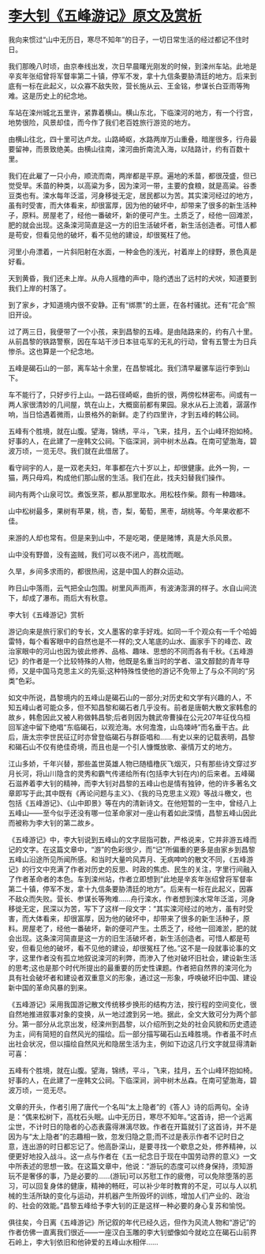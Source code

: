# [李大钊《五峰游记》原文及赏析](https://www.vrrw.net/wx/10919.html)

我向来惯过“山中无历日，寒尽不知年”的日子，一切日常生活的经过都记不住时日。

我们那晚八时顷，由京奉线出发，次日早晨曙光刚发的时候，到滦州车站。此地是辛亥年张绍曾将军督率第二十镇，停军不发，拿十九信条要胁清廷的地方。后来到底有一标在此起义，以众寡不敌失败，营长施从云、王金铭，参谋长白亚雨等殉难。这是历史上的纪念地。

车站在滦州城北五里许，紧靠着横山。横山东北，下临滦河的地方，有一个行宫，地势很险，风景却佳，而今作了我们老百姓旅行游览的地方。

由横山往北，四十里可达卢龙。山路崎岖，水路两岸万山重叠，暗崖很多，行舟最要留神，而景致绝美。由横山往南，滦河曲折南流入海，以陆路计，约有百数十里。

我们在此雇了一只小舟，顺流而南，两岸都是平原。遍地的禾苗，都很茂盛，但已觉受旱。禾苗的种类，以高粱为多，因为滦河一带，主要的食粮，就是高粱。谷黍豆类也有。滦水每年泛滥，河身移徙无定，居民都以为苦。其实滦河经过的地方，虽有时受害，而大体看来，却很富厚，因为他的破坏中，却带来了很多的新生活种子，原料。房屋老了，经他一番破坏，新的便可产生。土质乏了，经他一回滩淤，肥的就会出现。这条滦河简直是这一方的旧生活破坏者，新生活创造者。可惜人都是苟安，但看见他的破坏，看不见他的建设，却很冤枉了他。



河里小舟漂着，一片斜阳射在水面，一种金色的浅光，衬着岸上的绿野，景色真是好看。

天到黄昏，我们还未上岸。从舟人摇橹的声中，隐约透出了远村的犬吠，知道要到我们上岸的村落了。

到了家乡，才知道境内很不安静。正有“绑票”的土匪，在各村骚扰。还有“花会”照旧开设。

过了两三日，我便带了一个小孩，来到昌黎的五峰。是由陆路来的，约有八十里。从前昌黎的铁路警察，因在车站干涉日本驻屯军的无礼的行动，曾有五警士为日兵惨杀。这也算是一个纪念地。

五峰是碣石山的一部，离车站十余里，在昌黎城北。我们清早雇骡车运行李到山下。

车不能行了，只好步行上山。一路石径崎岖，曲折的很，两傍松林密布。间或有一两人家很清妙的几间屋，筑在山上，大概窗前都有果园。泉水从石上流着，潺潺作响，当日恰遇着微雨，山景格外的新鲜。走了约四里许，才到五峰的韩公祠。

五峰有个胜境，就在山腹。望海，锦绣，平斗，飞来，挂月，五个山峰环抱如椅。好事的人，在此建了一座韩文公祠。下临深涧，涧中树木丛森。在南可望渤海，碧波万顷，一览无尽。我们就在此借居了。

看守祠宇的人，是一双老夫妇，年事都在六十岁以上，却很健康。此外一狗，一猫，两只母鸡，构成他们那山居的生活。我们在此，找夫妇替我们操作。

祠内有两个山泉可饮。煮饭烹茶，都从那里取水。用松枝作柴。颇有一种趣味。

山中松树最多，果树有苹果，桃，杏，梨，葡萄，黑枣，胡桃等。今年果收都不佳。

来游的人却也常有。但是来到山中，不是吃喝，便是赌博，真是大杀风景。

山中没有野兽，没有盗贼，我们可以夜不闭户，高枕而眠。

久旱，乡间多求雨的，都很热闹，这是中国人的群众运动。

昨日山中落雨，云气把全山包围。树里风声雨声，有波涛澎湃的样子。水自山间流下，却成了瀑布。雨后大有秋意。

李大钊《五峰游记》赏析

游记向来是旅行家们的专长，文人墨客的拿手好戏。如同一千个观众有一千个哈姆雷特，每个看客眼中的自然也是不一样的;文人笔底的山水、画家手下的峰峦、政治家眼中的河山也因为彼此修养、品格、趣味、思想的不同而各有千秋。《五峰游记》的作者是一个比较特殊的人物，他既是名重当时的学者、温文醇懿的青年导师，又是中国马克思主义的先驱;这种特殊性使他的游记不免带上了与众不同的“另类”色彩。

如文中所说，昌黎境内的五峰山是碣石山的一部分;对历史和文学有兴趣的人，不知五峰山者可能众多，但不知昌黎和碣石者几乎没有。前者是唐朝大散文家韩愈的故乡，韩愈因此又被人称做韩昌黎;后者则因为魏武帝曹操在公元207年征伐乌桓回军途中留下绝唱“东临碣石，以观沧海。水何澹澹，山岛竦峙”而名垂干古。此后，唐太宗李世民征辽时亦曾登临碣石与群臣唱和……有史以来的记载表明，昌黎和碣石山不仅有绝佳奇境，而且也是一个引人慷慨放歌、豪情万丈的地方。

江山多娇，千年兴替，那些盖世英雄人物已随樯橹灰飞烟灭，只有那些诗文穿过岁月长河，将山川隐含的灵秀和霸气传递给所有(包括李大钊在内)的后来者。五峰碣石滋养着李大钊的精神，而李大钊对昌黎的五峰山也是情有独钟，他的许多著名文章即写于此;其中既有《再论问题与主义》、《我的马克思主义观》等战斗檄文，也包括《五峰游记》、《山中即景》等在内的清新诗文。在他短暂的一生中，曾经八上五峰山——至今似乎还没有哪一位革命家对一座山有着如此深情，昌黎五峰山因此而被称为李大钊的第二故乡。

《五峰游记》中，李大钊说到五峰山的文字屈指可数，严格说来，它并非游五峰而记的文字。在这篇文章中，“游”的色彩很少，而“记”所偏重的更多是由家乡到昌黎五峰山沿途所见所闻所感。和当时大量吟风弄月、无病呻吟的散文不同，《五峰游记》的行文中充满了作者对历史的反思、时政的焦虑、民生的关注，字里行间融入了作者革命者的本色。车到滦州站，作者立即想到“此地是辛亥年张绍曾将军督率第二十镇，停军不发，拿十九信条要胁清廷的地方”。后来有一标在此起义，因寡不敌众而失败。营长、参谋长等殉难……舟行滦水，作者想到滦水常年泛滥，河身移徙无定，民深以为苦，写下了这样一段文字：“其实滦河经过的地方，虽有时受害，而大体看来，却很富厚，因为他的破坏中，却带来了很多的新生活种子，原料。房屋老了，经他一番破坏，新的便可产生。土质乏了，经他一回滩淤，肥的就会出现。这条滦河简直是这一方的旧生活破坏者，新生活创造者。可惜人都是苟安，但看见他的破坏，看不见他的建设，却很冤枉了他。”这不是一段就事论事的文字，这里作者没有孤立地叙说滦河的利弊，而渗入了他对破坏旧社会，建设新生活的思考;这也是那个时代所提出的最重要的历史性课题。作者把自然界的滦河化为具有社会破坏者和建设者双重意义的形象，通过这一形象，呼唤破坏旧中国、建设新中国的革命风暴的到来。

《五峰游记》采用我国游记散文传统移步换形的结构方法，按行程的空间变化，很自然地推进叙事对象的变换，从一地过渡到另一地。据此，全文大致可分为两个部分。第一部分从北京出发，经滦州到昌黎，以介绍所到之处的社会风貌和历史遗迹为主，间有简短的自然风光的描绘。后一部分描写碣石山五峰胜境。作者虽不时点出社会状况，但以描绘自然风光和隐居生活为主，例如下边这几行文字就显得清新可喜：

五峰有个胜境，就在山腹。望海，锦绣，平斗，飞来，挂月，五个山峰环抱如椅。好事的人，在此建了一座韩文公祠。下临深涧，涧中树木丛森。在南可望渤海，碧波万顷，一览无尽。

文章的开头，作者引用了唐代一个名叫“太上隐者”的《答人》诗的后两句。全诗是：“偶来松树下，高枕石头眠。山中无历日，寒尽不知年。”这首诗，把一个远离尘世，不计时日的隐者的心态表露得淋漓尽致。作者在开篇就引了这首诗，并不是因为与“太上隐者”的志趣相一致，忽发归隐之意;而不过是表示作者不记时日之意，连出游的时日都忘记了。他高卧深山，是要寻找一个歇息之处，修养精神，以便更好地投入战斗。这一点与作者在《五一纪念日于现在中国劳动界的意义》一文中所表述的思想一致。在这篇文章中，他说：“游玩的态度可以终身保持，须知游玩不是奢侈的事，乃是必要的……(游玩)可以苏慰工作的疲倦，可以免除堕落的恶习，可以回复身体的健康，精神的畅旺，可以补少年时教育的不足，可以与人以机械的生活所缺的变化与运动，并机器产生所毁坏的训练，增加人们产业的、政治的、社会的效能。”昌黎五峰给予李大钊的正是这样一种必要的身心复苏和愉悦。

俱往矣，今日离《五峰游记》所记叙的年代已经久远，但作为风流人物和“游记”的作者仿佛一直离我们很近——一座汉白玉雕的李大钊塑像如今就屹立在碣石山前界石岭上，李大钊依旧和他钟爱的五峰山水相伴……

